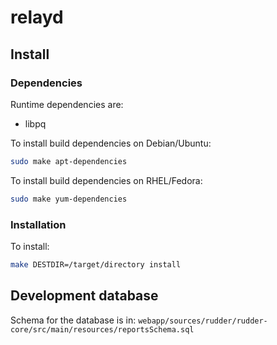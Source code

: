 # relayd

## Install

### Dependencies

Runtime dependencies are:

* libpq

To install build dependencies on Debian/Ubuntu:

```bash
sudo make apt-dependencies
```

To install build dependencies on RHEL/Fedora:

```bash
sudo make yum-dependencies
```

### Installation

To install:

```bash
make DESTDIR=/target/directory install
```

## Development database

Schema for the database is in: `webapp/sources/rudder/rudder-core/src/main/resources/reportsSchema.sql`
